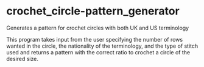 # crochet_circle-pattern_generator
Generates a pattern for crochet circles with both UK and US terminology

This program takes input from the user specifying the number of rows wanted in the circle, the nationality of the terminology, and the type of stitch used and returns a pattern with the correct ratio to crochet a circle of the desired size.
